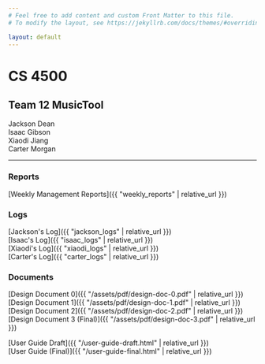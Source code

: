 ```yaml
---
# Feel free to add content and custom Front Matter to this file.
# To modify the layout, see https://jekyllrb.com/docs/themes/#overriding-theme-defaults

layout: default
---
```


# CS 4500

## Team 12 MusicTool

Jackson Dean  
Isaac Gibson  
Xiaodi Jiang  
Carter Morgan  

---------------------------------------------

### Reports
[Weekly Management Reports]({{ "weekly_reports" | relative_url }})

### Logs
[Jackson's Log]({{ "jackson_logs" | relative_url }})  
[Isaac's Log]({{ "isaac_logs" | relative_url }})  
[Xiaodi's Log]({{ "xiaodi_logs" | relative_url }})  
[Carter's Log]({{ "carter_logs" | relative_url }})  

### Documents
[Design Document 0]({{ "/assets/pdf/design-doc-0.pdf" | relative_url }})  
[Design Document 1]({{ "/assets/pdf/design-doc-1.pdf" | relative_url }})  
[Design Document 2]({{ "/assets/pdf/design-doc-2.pdf" | relative_url }})  
[Design Document 3 (Final)]({{ "/assets/pdf/design-doc-3.pdf" | relative_url }})  

[User Guide Draft]({{ "/user-guide-draft.html" | relative_url }})  
[User Guide (Final)]({{ "/user-guide-final.html" | relative_url }})  
